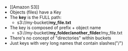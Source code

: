 - [[Amazon S3]]
- Objects (files) have a Key
- The **key** is the FULL path:
	- s3://my-bucket/**my_file.txt**
- The key is composed of prefix + object name
	- s3://my-bucket/**my_folder/another_filder**/my_file.txt
- There's no concept of "directories" within buckets
- Just keys with very long names that contain slashes("/")